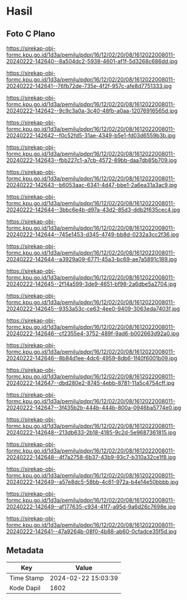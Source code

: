 # Hasil

## Foto C Plano

https://sirekap-obj-formc.kpu.go.id/1d3a/pemilu/pdpr/16/12/02/20/08/1612022008011-20240222-142640--8a504dc2-5938-4601-af1f-5d3268c686dd.jpg

https://sirekap-obj-formc.kpu.go.id/1d3a/pemilu/pdpr/16/12/02/20/08/1612022008011-20240222-142641--76fb72de-735e-4f2f-957c-afe8d7751333.jpg

https://sirekap-obj-formc.kpu.go.id/1d3a/pemilu/pdpr/16/12/02/20/08/1612022008011-20240222-142642--9c9c3a0a-3c40-48fb-a0aa-12076916565d.jpg

https://sirekap-obj-formc.kpu.go.id/1d3a/pemilu/pdpr/16/12/02/20/08/1612022008011-20240222-142642--f0c52fd5-31ae-4349-b5e1-fd03d6559b3b.jpg

https://sirekap-obj-formc.kpu.go.id/1d3a/pemilu/pdpr/16/12/02/20/08/1612022008011-20240222-142643--fbb227c1-a7cb-4572-89bb-daa7db85b709.jpg

https://sirekap-obj-formc.kpu.go.id/1d3a/pemilu/pdpr/16/12/02/20/08/1612022008011-20240222-142643--b6053aac-6341-4d47-bbe1-2a6ea31a3ac9.jpg

https://sirekap-obj-formc.kpu.go.id/1d3a/pemilu/pdpr/16/12/02/20/08/1612022008011-20240222-142644--3bbc6e4b-d97a-43d2-85d3-ddb2f635cec4.jpg

https://sirekap-obj-formc.kpu.go.id/1d3a/pemilu/pdpr/16/12/02/20/08/1612022008011-20240222-142644--745e1453-d345-4749-bb8d-0232a3cc2f36.jpg

https://sirekap-obj-formc.kpu.go.id/1d3a/pemilu/pdpr/16/12/02/20/08/1612022008011-20240222-142644--a3929a09-6771-45a3-bc69-ae7a5891c189.jpg

https://sirekap-obj-formc.kpu.go.id/1d3a/pemilu/pdpr/16/12/02/20/08/1612022008011-20240222-142645--2f14a599-3de9-4651-bf98-2a6dbe5a2704.jpg

https://sirekap-obj-formc.kpu.go.id/1d3a/pemilu/pdpr/16/12/02/20/08/1612022008011-20240222-142645--9353a53c-ce63-4ee0-9409-3063eda7403f.jpg

https://sirekap-obj-formc.kpu.go.id/1d3a/pemilu/pdpr/16/12/02/20/08/1612022008011-20240222-142646--cf2355e4-3752-489f-9ad6-b002663d92a0.jpg

https://sirekap-obj-formc.kpu.go.id/1d3a/pemilu/pdpr/16/12/02/20/08/1612022008011-20240222-142646--8b84d1ee-4dc6-4959-8db6-1f40f6001b09.jpg

https://sirekap-obj-formc.kpu.go.id/1d3a/pemilu/pdpr/16/12/02/20/08/1612022008011-20240222-142647--dbd280e2-8745-4ebb-8781-11a5c4754cff.jpg

https://sirekap-obj-formc.kpu.go.id/1d3a/pemilu/pdpr/16/12/02/20/08/1612022008011-20240222-142647--3f435b2b-444b-444b-800a-0946ba5774e0.jpg

https://sirekap-obj-formc.kpu.go.id/1d3a/pemilu/pdpr/16/12/02/20/08/1612022008011-20240222-142648--213db633-2b18-4185-9c2d-5e9687361815.jpg

https://sirekap-obj-formc.kpu.go.id/1d3a/pemilu/pdpr/16/12/02/20/08/1612022008011-20240222-142648--4f7a2758-6b37-43b9-93c7-b310a32ce1f8.jpg

https://sirekap-obj-formc.kpu.go.id/1d3a/pemilu/pdpr/16/12/02/20/08/1612022008011-20240222-142649--a57e8dc5-58bb-4c61-972a-b4e14e50bbbb.jpg

https://sirekap-obj-formc.kpu.go.id/1d3a/pemilu/pdpr/16/12/02/20/08/1612022008011-20240222-142649--af177635-c934-41f7-a95d-9a6d26c7698e.jpg

https://sirekap-obj-formc.kpu.go.id/1d3a/pemilu/pdpr/16/12/02/20/08/1612022008011-20240222-142641--47a9264b-08f0-4b88-ab60-0cfadce35f5d.jpg


## Metadata

| Key        | Value               |
| ---------- | ------------------- |
| Time Stamp | 2024-02-22 15:03:39 |
| Kode Dapil | 1602                |



